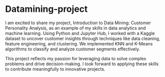 # Datamining-project

I am excited to share my project, Introduction to Data Mining: Customer Personality Analysis, as an example of my skills in data analytics and machine learning. Using Python and Jupyter Hub, I worked with a Kaggle dataset to uncover customer insights through techniques like data cleaning, feature engineering, and clustering. We implemented KNN and K-Means algorithms to classify and analyze customer segments effectively.

This project reflects my passion for leveraging data to solve complex problems and drive decision-making. I look forward to applying these skills to contribute meaningfully to innovative projects.
